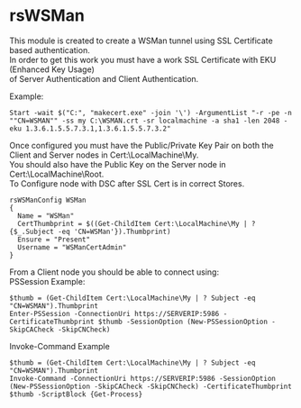 rsWSMan
=====
This module is created to create a WSMan tunnel using SSL Certificate based authentication.<br>
In order to get this work you must have a work SSL Certificate with EKU (Enhanced Key Usage) <br>
of Server Authentication and Client Authentication. <br>

Example:
```PoSh
Start -wait $("C:", "makecert.exe" -join '\') -ArgumentList "-r -pe -n ""CN=WSMAN"" -ss my C:\WSMAN.crt -sr localmachine -a sha1 -len 2048 -eku 1.3.6.1.5.5.7.3.1,1.3.6.1.5.5.7.3.2"
```

Once configured you must have the Public/Private Key Pair on both the Client and Server nodes in Cert:\LocalMachine\My.<br>
You should also have the Public Key on the Server node in Cert:\LocalMachine\Root\.
<br>
To Configure node with DSC after SSL Cert is in correct Stores.

```PoSh
rsWSManConfig WSMan
{
  Name = "WSMan"
  CertThumbprint = $((Get-ChildItem Cert:\LocalMachine\My | ? {$_.Subject -eq 'CN=WSMan'}).Thumbprint)
  Ensure = "Present"
  Username = "WSManCertAdmin"
}
```

From a Client node you should be able to connect using:<br>
PSSession Example:
```PoSh
$thumb = (Get-ChildItem Cert:\LocalMachine\My | ? Subject -eq "CN=WSMAN").Thumbprint
Enter-PSSession -ConnectionUri https://SERVERIP:5986 -CertificateThumbprint $thumb -SessionOption (New-PSSessionOption -SkipCACheck -SkipCNCheck)
```
Invoke-Command Example
```PoSh
$thumb = (Get-ChildItem Cert:\LocalMachine\My | ? Subject -eq "CN=WSMAN").Thumbprint
Invoke-Command -ConnectionUri https://SERVERIP:5986 -SessionOption (New-PSSessionOption -SkipCACheck -SkipCNCheck) -CertificateThumbprint $thumb -ScriptBlock {Get-Process}
```